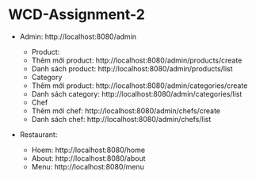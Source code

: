 # WCD-Assignment-2
- Admin: http://localhost:8080/admin
  - Product:
  + Thêm mới product: http://localhost:8080/admin/products/create
  + Danh sách product: http://localhost:8080/admin/products/list
  
  - Category
  + Thêm mới product: http://localhost:8080/admin/categories/create
  + Danh sách category: http://localhost:8080/admin/categories/list

  - Chef
  + Thêm mới chef: http://localhost:8080/admin/chefs/create
  + Danh sách chef: http://localhost:8080/admin/chefs/list

- Restaurant: 
  + Hoem: http://localhost:8080/home
  + About: http://localhost:8080/about
  + Menu: http://localhost:8080/menu
